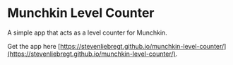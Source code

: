 # Munchkin Level Counter

A simple app that acts as a level counter for Munchkin.

Get the app here [https://stevenliebregt.github.io/munchkin-level-counter/](https://stevenliebregt.github.io/munchkin-level-counter/).

